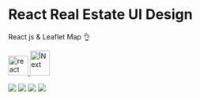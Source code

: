 # React Real Estate UI Design

React js & Leaflet Map 👌

  <a href="https://reactjs.org/" target="_blank" rel="noreferrer">
    <img
      src="https://camo.githubusercontent.com/d764e0d1b0bb6fc6e65157b3c98b9e203a13a17390309fad633406c3324dbfb2/68747470733a2f2f72656163746e61746976652e6465762f696d672f6865616465725f6c6f676f2e737667"
      alt="react"
      width="40"
      height="40"
    />
  </a>
<a href="https://nextjs.org/" target="_blank" rel="noreferrer">
    <img
      src="https://s31.picofile.com/file/8473552726/lead.png"
      alt="أNext"
      width="40"
      height="50"
    />
  </a>
  

![](https://s30.picofile.com/file/8473552550/real_estate_4_.png)
![](https://s31.picofile.com/file/8473552568/real_estate_5_.png)
![](https://s31.picofile.com/file/8473552592/real_estate_2_.png)
![](https://s30.picofile.com/file/8473552600/real_estate_3_.png)


 
